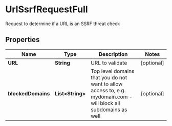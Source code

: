 

# UrlSsrfRequestFull

Request to determine if a URL is an SSRF threat check

## Properties

| Name | Type | Description | Notes |
|------------ | ------------- | ------------- | -------------|
|**URL** | **String** | URL to validate |  [optional] |
|**blockedDomains** | **List&lt;String&gt;** | Top level domains that you do not want to allow access to, e.g. mydomain.com - will block all subdomains as well |  [optional] |



